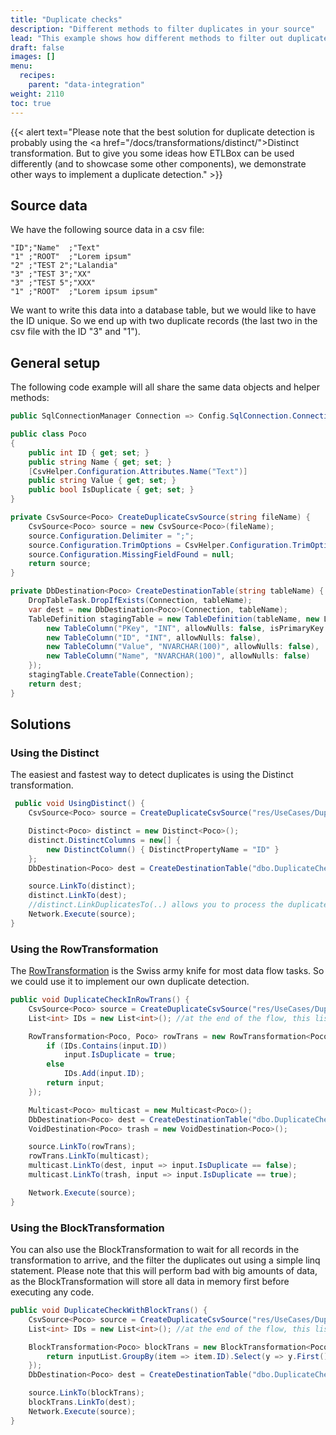 ```yaml
---
title: "Duplicate checks"
description: "Different methods to filter duplicates in your source"
lead: "This example shows how different methods to filter out duplicates in your input data."
draft: false
images: []
menu:
  recipes:
    parent: "data-integration"
weight: 2110
toc: true
---
```


{{< alert text="Please note that the best solution for duplicate detection is probably using the <a href=\"/docs/transformations/distinct/\">Distinct</a> transformation. But to give you some ideas how ETLBox can be used differently (and to showcase some other components), we demonstrate other ways to implement a duplicate detection." >}}

## Source data

We have the following source data in a csv file:

```csv
"ID";"Name"  ;"Text"
"1" ;"ROOT"  ;"Lorem ipsum"
"2" ;"TEST 2";"Lalandia"
"3" ;"TEST 3";"XX"
"3" ;"TEST 5";"XXX"
"1" ;"ROOT"  ;"Lorem ipsum ipsum"
```

We want to write this data into a database table, but we would like to have the ID unique. So we end up with two duplicate records (the last two in the csv file with the ID "3" and "1").

## General setup

The following code example will all share the same data objects and helper methods:

```C#
public SqlConnectionManager Connection => Config.SqlConnection.ConnectionManager("Demo");

public class Poco
{
    public int ID { get; set; }
    public string Name { get; set; }
    [CsvHelper.Configuration.Attributes.Name("Text")]
    public string Value { get; set; }
    public bool IsDuplicate { get; set; }
}

private CsvSource<Poco> CreateDuplicateCsvSource(string fileName) {
    CsvSource<Poco> source = new CsvSource<Poco>(fileName);
    source.Configuration.Delimiter = ";";
    source.Configuration.TrimOptions = CsvHelper.Configuration.TrimOptions.Trim;
    source.Configuration.MissingFieldFound = null;
    return source;
}

private DbDestination<Poco> CreateDestinationTable(string tableName) {
    DropTableTask.DropIfExists(Connection, tableName);
    var dest = new DbDestination<Poco>(Connection, tableName);
    TableDefinition stagingTable = new TableDefinition(tableName, new List<TableColumn>() {
        new TableColumn("PKey", "INT", allowNulls: false, isPrimaryKey:true, isIdentity:true),
        new TableColumn("ID", "INT", allowNulls: false),
        new TableColumn("Value", "NVARCHAR(100)", allowNulls: false),
        new TableColumn("Name", "NVARCHAR(100)", allowNulls: false)
    });
    stagingTable.CreateTable(Connection);
    return dest;
}
```

## Solutions

### Using the Distinct

The easiest and fastest way to detect duplicates is using the Distinct transformation.
```C#
 public void UsingDistinct() {
    CsvSource<Poco> source = CreateDuplicateCsvSource("res/UseCases/DuplicateCheck.csv");

    Distinct<Poco> distinct = new Distinct<Poco>();
    distinct.DistinctColumns = new[] {
        new DistinctColumn() { DistinctPropertyName = "ID" }
    };
    DbDestination<Poco> dest = CreateDestinationTable("dbo.DuplicateCheck");

    source.LinkTo(distinct);
    distinct.LinkTo(dest);
    //distinct.LinkDuplicatesTo(..) allows you to process the duplicates
    Network.Execute(source);
}
```

### Using the RowTransformation

The [RowTransformation](/docs/transformations/row/) is the Swiss army knife for most data flow tasks. So we could use it to implement our own duplicate detection.

```C#
public void DuplicateCheckInRowTrans() {
    CsvSource<Poco> source = CreateDuplicateCsvSource("res/UseCases/DuplicateCheck.csv");
    List<int> IDs = new List<int>(); //at the end of the flow, this list will contain all IDs of your source

    RowTransformation<Poco, Poco> rowTrans = new RowTransformation<Poco, Poco>(input => {
        if (IDs.Contains(input.ID))
            input.IsDuplicate = true;
        else
            IDs.Add(input.ID);
        return input;
    });

    Multicast<Poco> multicast = new Multicast<Poco>();
    DbDestination<Poco> dest = CreateDestinationTable("dbo.DuplicateCheck");
    VoidDestination<Poco> trash = new VoidDestination<Poco>();

    source.LinkTo(rowTrans);
    rowTrans.LinkTo(multicast);
    multicast.LinkTo(dest, input => input.IsDuplicate == false);
    multicast.LinkTo(trash, input => input.IsDuplicate == true);

    Network.Execute(source);
}
```

### Using the BlockTransformation

You can also use the BlockTransformation to wait for all records in the transformation to arrive, and the filter the duplicates out using a simple linq statement.
Please note that this will perform bad with big amounts of data, as the BlockTransformation will store all data in memory first before executing any code.

```C#
public void DuplicateCheckWithBlockTrans() {
    CsvSource<Poco> source = CreateDuplicateCsvSource("res/UseCases/DuplicateCheck.csv");
    List<int> IDs = new List<int>(); //at the end of the flow, this list will contain all IDs of your source

    BlockTransformation<Poco> blockTrans = new BlockTransformation<Poco>(inputList => {
        return inputList.GroupBy(item => item.ID).Select(y => y.First()).ToArray();
    });
    DbDestination<Poco> dest = CreateDestinationTable("dbo.DuplicateCheck");

    source.LinkTo(blockTrans);
    blockTrans.LinkTo(dest);
    Network.Execute(source);
}
```
